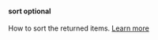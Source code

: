 #### sort <def-type>optional</def-type>
How to sort the returned items. [Learn more](/api/params/sort.html)